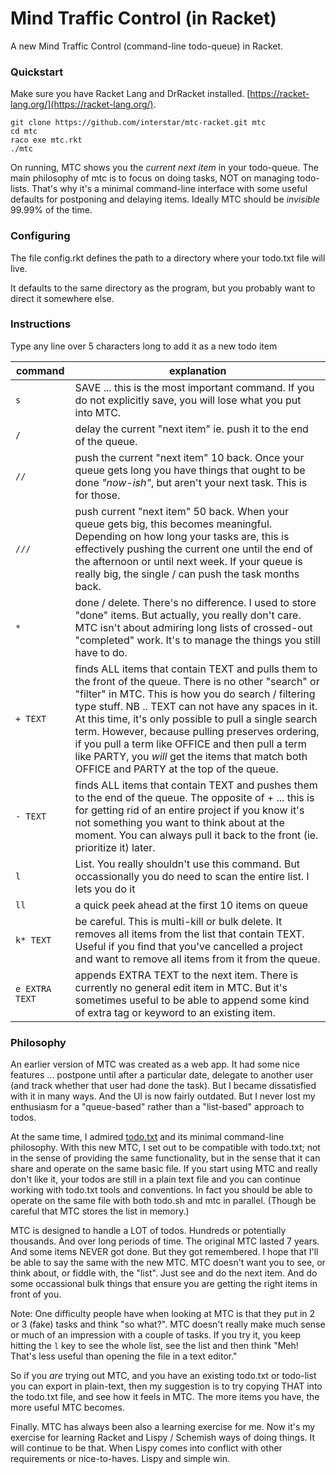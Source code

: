 # Mind Traffic Control (in Racket)

A new Mind Traffic Control (command-line todo-queue) in Racket.

### Quickstart ###

Make sure you have Racket Lang and DrRacket installed. [https://racket-lang.org/](https://racket-lang.org/).

    git clone https://github.com/interstar/mtc-racket.git mtc
    cd mtc
    raco exe mtc.rkt
    ./mtc
    

On running, MTC shows you the *current next item* in your todo-queue. The main philosophy of mtc is to focus on doing tasks, NOT on managing todo-lists. That's why it's a minimal command-line interface with some useful defaults for postponing and delaying items. Ideally MTC should be *invisible* 99.99% of the time.

### Configuring ###

The file config.rkt defines the path to a directory where your todo.txt file will live.

It defaults to the same directory as the program, but you probably want to direct it somewhere else.

### Instructions ###

Type any line over 5 characters long to add it as a new todo item

| command | explanation |
| ------- | ----------- |
| `s`  |  SAVE ... this is the most important command. If you do not explicitly save, you will lose what you put into MTC. |
| `/`  |  delay the current "next item" ie. push it to the end of the queue. |
| `//` |  push the current "next item" 10 back. Once your queue gets long you have things that ought to be done *"now-ish"*, but aren't your next task. This is for those. |
| `///` | push current "next item" 50 back. When your queue gets big, this becomes meaningful. Depending on how long your tasks are, this is effectively pushing the current one until the end of the afternoon or until next week. If your queue is really big, the single / can push the task months back. |
| `*`  | done / delete. There's no difference. I used to store "done" items. But actually, you really don't care. MTC isn't about admiring long lists of crossed-out "completed" work. It's to manage the things you still have to do. |
| `+ TEXT` | finds ALL items that contain TEXT and pulls them to the front of the queue. There is no other "search" or "filter" in MTC. This is how you do search / filtering type stuff. NB .. TEXT can not have any spaces in it. At this time, it's only possible to pull a single search term. However, because pulling preserves ordering, if you pull a term like OFFICE and then pull a term like PARTY, you *will* get the items that match both OFFICE and PARTY at the top of the queue. |
| `- TEXT` | finds ALL items that contain TEXT and pushes them to the end of the queue. The opposite of + ... this is for getting rid of an entire project if you know it's not something you want to think about at the moment. You can always pull it back to the front (ie. prioritize it) later. |
| `l`  | List. You really shouldn't use this command. But occassionally you do need to scan the entire list. l lets you do it |
| `ll` | a quick peek ahead at the first 10 items on queue
| `k* TEXT` | be careful. This is multi-kill or bulk delete. It removes all items from the list that contain TEXT. Useful if you find that you've cancelled a project and want to remove all items from it from the queue. |
| `e EXTRA TEXT` | appends EXTRA TEXT to the next item. There is currently no general edit item in MTC. But it's sometimes useful to be able to append some kind of extra tag or keyword to an existing item.|
    

### Philosophy ###

An earlier version of MTC was created as a web app. It had some nice features ... postpone until after a particular date, delegate to another user (and track whether that user had done the task). But I became dissatisfied with it in many ways. And the UI is now fairly outdated. But I never lost my enthusiasm for a "queue-based" rather than a "list-based" approach to todos.

At the same time, I admired [todo.txt](http://todotxt.com/) and its minimal command-line philosophy. With this new MTC, I set out to be compatible with todo.txt; not in the sense of providing the same functionality, but in the sense that it can share and operate on the same basic file. If you start using MTC and really don't like it, your todos are still in a plain text file and you can continue working with todo.txt tools and conventions. In fact you should be able to operate on the same file with both todo.sh and mtc in parallel. (Though be careful that MTC stores the list in memory.)

MTC is designed to handle a LOT of todos. Hundreds or potentially thousands. And over long periods of time. The original MTC lasted 7 years. And some items NEVER got done. But they got remembered. I hope that I'll be able to say the same with the new MTC. MTC doesn't want you to see, or think about, or fiddle with, the "list". Just see and do the next item. And do some occassional bulk things that ensure you are getting the right items in front of you.

Note: One difficulty people have when looking at MTC is that they put in 2 or 3 (fake) tasks and think "so what?". MTC doesn't really make much sense or much of an impression with a couple of tasks. If you try it, you keep hitting the `l` key to see the whole list, see the list and then think "Meh! That's less useful than opening the file in a text editor."

So if you *are* trying out MTC, and you have an existing todo.txt or todo-list you can export in plain-text, then my suggestion is to try copying THAT into the todo.txt file, and see how it feels in MTC. The more items you have, the more useful MTC becomes.
  
Finally. MTC has always been also a learning exercise for me. Now it's my exercise for learning Racket and Lispy / Schemish ways of doing things. It will continue to be that. When Lispy comes into conflict with other requirements or nice-to-haves. Lispy and simple win.

